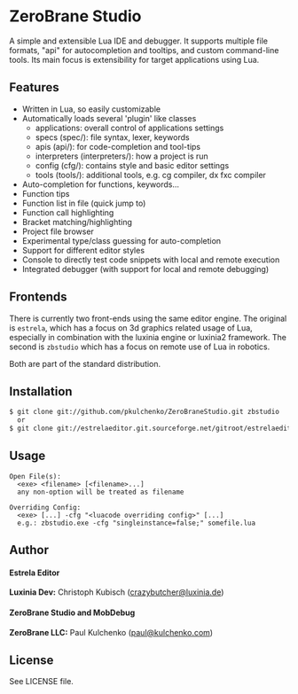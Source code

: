 # ZeroBrane Studio

A simple and extensible Lua IDE and debugger. It supports multiple file
formats, "api" for autocompletion and tooltips, and custom command-line
tools. Its main focus is extensibility for target applications using Lua.

## Features

* Written in Lua, so easily customizable
* Automatically loads several 'plugin' like classes
  - applications: overall control of applications settings
  - specs (spec/): file syntax, lexer, keywords
  - apis (api/): for code-completion and tool-tips
  - interpreters (interpreters/): how a project is run
  - config (cfg/): contains style and basic editor settings
  - tools (tools/): additional tools, e.g. cg compiler, dx fxc compiler
* Auto-completion for functions, keywords...
* Function tips
* Function list in file (quick jump to)
* Function call highlighting
* Bracket matching/highlighting
* Project file browser
* Experimental type/class guessing for auto-completion
* Support for different editor styles
* Console to directly test code snippets with local and remote execution
* Integrated debugger (with support for local and remote debugging)

## Frontends

There is currently two front-ends using the same editor engine. The original
is `estrela`, which has a focus on 3d graphics related usage of Lua, especially
in combination with the luxinia engine or luxinia2 framework.
The second is `zbstudio` which has a focus on remote use of Lua in robotics.

Both are part of the standard distribution.

## Installation

```bash
$ git clone git://github.com/pkulchenko/ZeroBraneStudio.git zbstudio
  or
$ git clone git://estrelaeditor.git.sourceforge.net/gitroot/estrelaeditor/estrelaeditor estrelaeditor
```

## Usage

```
Open File(s):
  <exe> <filename> [<filename>...]
  any non-option will be treated as filename

Overriding Config:
  <exe> [...] -cfg "<luacode overriding config>" [...]
  e.g.: zbstudio.exe -cfg "singleinstance=false;" somefile.lua
```

## Author

#### Estrela Editor

  **Luxinia Dev:** Christoph Kubisch (crazybutcher@luxinia.de)

#### ZeroBrane Studio and MobDebug

  **ZeroBrane LLC:** Paul Kulchenko (paul@kulchenko.com)

## License

See LICENSE file.
